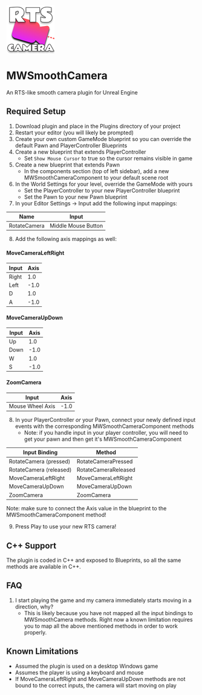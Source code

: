![RTS Camera logo](/Resources/Icon128.png)

# MWSmoothCamera
An RTS-like smooth camera plugin for Unreal Engine

## Required Setup

1. Download plugin and place in the Plugins directory of your project
2. Restart your editor (you will likely be prompted)
3. Create your own custom GameMode blueprint so you can override the default Pawn and PlayerController Blueprints
4. Create a new blueprint that extends PlayerController
    * Set `Show Mouse Cursor` to true so the cursor remains visible in game
5. Create a new blueprint that extends Pawn
    * In the components section (top of left sidebar), add a new MWSmoothCameraComponent to your default scene root
6. In the World Settings for your level, override the GameMode with yours
    * Set the PlayerController to your new PlayerController blueprint
    * Set the Pawn to your new Pawn blueprint
7. In your Editor Settings -> Input add the following input mappings:

|Name  | Input |
| ------------- | ------------- |
| RotateCamera  | Middle Mouse Button  |

8. Add the following axis mappings as well:

#### MoveCameraLeftRight
|Input  | Axis |
| ------------- | ------------- |
| Right  | 1.0  |
| Left  | -1.0  |
| D  | 1.0  |
| A  | -1.0  |

#### MoveCameraUpDown
|Input  | Axis |
| ------------- | ------------- |
| Up  | 1.0  |
| Down  | -1.0  |
| W  | 1.0  |
| S  | -1.0  |

#### ZoomCamera
|Input  | Axis |
| ------------- | ------------- |
| Mouse Wheel Axis  | -1.0  |

8. In your PlayerController _or_ your Pawn, connect your newly defined input events with the corresponding MWSmoothCameraComponent methods
    * Note: if you handle input in your player controller, you will need to get your pawn and then get it's MWSmoothCameraComponent
    
| Input Binding  | Method |
| ------------- | ------------- |
| RotateCamera (pressed)  | RotateCameraPressed  |
| RotateCamera (released)  | RotateCameraReleased  |
| MoveCameraLeftRight | MoveCameraLeftRight  |
| MoveCameraUpDown | MoveCameraUpDown  |
| ZoomCamera | ZoomCamera  |

Note: make sure to connect the Axis value in the blueprint to the MWSmoothCameraComponent method!

9. Press Play to use your new RTS camera!

## C++ Support

The plugin is coded in C++ and exposed to Blueprints, so all the same methods are available in C++.

## FAQ

1. I start playing the game and my camera immediately starts moving in a direction, why?
    * This is likely because you have not mapped all the input bindings to MWSmoothCamera methods. Right now a known limitation requires you to map all the above mentioned methods in order to work properly.
    
## Known Limitations
* Assumed the plugin is used on a desktop Windows game
* Assumes the player is using a keyboard and mouse
* If MoveCameraLeftRight and MoveCameraUpDown methods are not bound to the correct inputs, the camera will start moving on play
